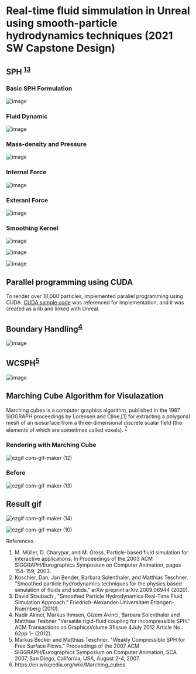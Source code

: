 # Real-time fluid simmulation in Unreal using smooth-particle hydrodynamics techniques (2021 SW Capstone Design)


## SPH <sup>[1](#footnote_1)</sup><sup>[3](#footnote_3)</sup> 
### Basic SPH Formulation
![image](https://user-images.githubusercontent.com/50435598/147324832-45ac5f63-0c88-4054-9e64-526e56135ca9.png)

### Fluid Dynamic
![image](https://user-images.githubusercontent.com/50435598/147325852-b65b7147-0bba-4908-8e9e-07b83e79803b.png)

### Mass-density and Pressure 
![image](https://user-images.githubusercontent.com/50435598/147324872-d26a6a3f-50fb-4e5c-9040-d0cda2c6d4ce.png)

### Internal Force
![image](https://user-images.githubusercontent.com/50435598/147324903-0dabfdd5-163d-413c-bc58-968c45e0098c.png)

### Exteranl Force
![image](https://user-images.githubusercontent.com/50435598/147324983-bf69dae9-de99-4482-ab1b-804ea878f4c1.png)


### Smoothing Kernel
![image](https://user-images.githubusercontent.com/50435598/147325055-c894f39c-432c-405d-b41e-e039ec547360.png)

![image](https://user-images.githubusercontent.com/50435598/147325091-d62d48e1-c569-492b-84db-c23ca320b812.png)

![image](https://user-images.githubusercontent.com/50435598/147325111-08f045b6-e280-4e51-b77b-42dc026a4d52.png)

## Parallel programming using CUDA 
To render over 10,000 particles, implemented parallel programming using CUDA.
<a href="https://developer.nvidia.com/cuda-code-samples">CUDA sample code</a> was referenced for implementation, and it was created as a lib and linked with Unreal.

## Boundary Handling<sup>[4](#footnote_4)</sup>
![image](https://user-images.githubusercontent.com/50435598/147325360-ec1e828d-630f-4c0e-86bb-36fbca9ad4ee.png)


## WCSPH<sup>[5](#footnote_5)</sup>
![image](https://user-images.githubusercontent.com/50435598/147325413-5cbaacb7-11f0-4527-b72a-6a59b9418a8f.png)

## Marching Cube Algorithm for Visulazation
Marching cubes is a computer graphics algorithm, published in the 1987 SIGGRAPH proceedings by Lorensen and Cline,[1] for extracting a polygonal mesh of an isosurface from a three-dimensional discrete scalar field (the elements of which are sometimes called voxels). <sup>[7](#footnote_6)</sup>

### Rendering with Marching Cube 
![ezgif com-gif-maker (12)](https://user-images.githubusercontent.com/50435598/147327119-8ecce1c4-400a-4d7a-a410-5aedace595ad.gif)

### Before
![ezgif com-gif-maker (13)](https://user-images.githubusercontent.com/50435598/147327148-0b347e46-270f-49c6-9d45-4e0c133e26ee.gif)


## Result gif
![ezgif com-gif-maker (14)](https://user-images.githubusercontent.com/50435598/147320960-b7167879-8d66-43bc-a3b7-ab531ecf4718.gif)

![ezgif com-gif-maker (10)](https://user-images.githubusercontent.com/50435598/147320971-bb61b287-c46e-451f-a58e-09b0e9121ae9.gif)


References
<ol>
<li id="footnote_1"> M. Müller, D. Charypar, and M. Gross. Particle-based fluid simulation for interactive applications. In Proceedings of the 2003 ACM SIGGRAPH/Eurographics Symposium on Computer Animation, pages 154–159, 2003.</li>
<li id="footnote_2">  Koschier, Dan, Jan Bender, Barbara Solenthaler, and Matthias Teschner. "Smoothed particle hydrodynamics techniques for the physics based simulation of fluids and solids." arXiv preprint arXiv:2009.06944 (2020).</li>
<li id="footnote_3"> David Staubach , "Smoothed Particle Hydrodynamics Real-Time Fluid Simulation Approach." Friedrich-Alexander-Universitaet Erlangen-Nuernberg (2010).</li>
<li id="footnote_4"> Nadir Akinci, Markus Ihmsen, Gizem Akinci, Barbara Solenthaler and Matthias Teshner "Versatile rigid-fluid coupling for incompressible SPH." ACM Transactions on GraphicsVolume 31Issue 4July 2012 Article No.: 62pp 1– (2012).</li>
<li id="footnote_5"> Markus Becker and Matthias Teschner. "Weakly Compressible SPH for Free Surface Flows." Proceedings of the 2007 ACM SIGGRAPH/Eurographics Symposium on Computer Animation, SCA 2007, San Diego, California, USA, August 2-4, 2007. </li>
 <li id="footnote_6"> https://en.wikipedia.org/wiki/Marching_cubes </li>
</ol>
